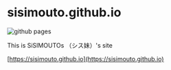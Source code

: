 # sisimouto.github.io
![github pages](https://github.com/sisimouto/sisimouto.github.io/workflows/github%20pages/badge.svg)

This is SiSIMOUTOs （シス妹）'s site

[https://sisimouto.github.io](https://sisimouto.github.io)
